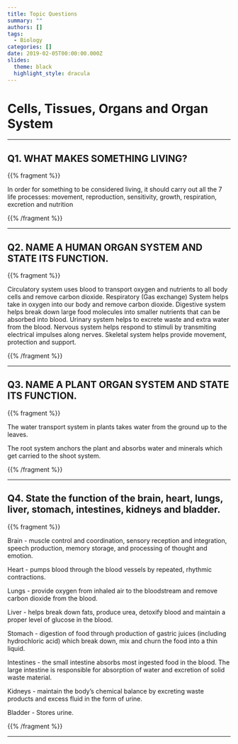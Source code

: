 ```yaml
---
title: Topic Questions
summary: ""
authors: []
tags:
  - Biology
categories: []
date: 2019-02-05T00:00:00.000Z
slides:
  theme: black
  highlight_style: dracula
---
```

# Cells, Tissues, Organs and Organ System

- - -

## Q1. WHAT MAKES SOMETHING LIVING?

{{% fragment %}}

In order for something to be considered living, it should carry out all the 7 life processes: movement, reproduction, sensitivity, growth, respiration, excretion and nutrition

 {{% /fragment %}}

- - -

## Q2. NAME A HUMAN ORGAN SYSTEM AND STATE ITS FUNCTION.

{{% fragment %}}

Circulatory system uses blood to transport oxygen and nutrients to all body cells and remove carbon dioxide.  Respiratory (Gas exchange) System helps take in oxygen into our body and remove carbon dioxide. Digestive system helps break down large food molecules into smaller nutrients that can be absorbed into blood. U﻿rinary system helps to excrete waste and extra water from the blood. N﻿ervous system helps respond to stimuli by transmiting electrical impulses along nerves. S﻿keletal system helps provide movement, protection and support.

 {{% /fragment %}}

- - -

## Q3. NAME A PLANT ORGAN SYSTEM AND STATE ITS FUNCTION.

{{% fragment %}}

The water transport system in plants takes water from the ground up to the leaves. 

T﻿he root system anchors the plant and absorbs water and minerals which get carried to the shoot system.

 {{% /fragment %}}

- - -

## Q4. State the function of the brain, heart, lungs, liver, stomach, intestines, kidneys and bladder.

{{% fragment %}}

B﻿rain - muscle control and coordination, sensory reception and integration, speech production, memory storage, and processing of thought and emotion.

H﻿eart - pumps blood through the blood vessels by repeated, rhythmic contractions.

L﻿ungs - provide oxygen from inhaled air to the bloodstream and remove carbon dioxide from the blood.

L﻿iver - helps break down fats, produce urea, detoxify blood and maintain a proper level of glucose in the blood. 

S﻿tomach - digestion of food through production of gastric juices (including hydrochloric acid) which break down, mix and churn the food into a thin liquid.

I﻿ntestines - the small intestine absorbs most ingested food in the blood. The large intestine is responsible for absorption of water and excretion of solid waste material.

K﻿idneys - maintain the body’s chemical balance by excreting waste products and excess fluid in the form of urine.

B﻿ladder - Stores urine.



 {{% /fragment %}}

- - -